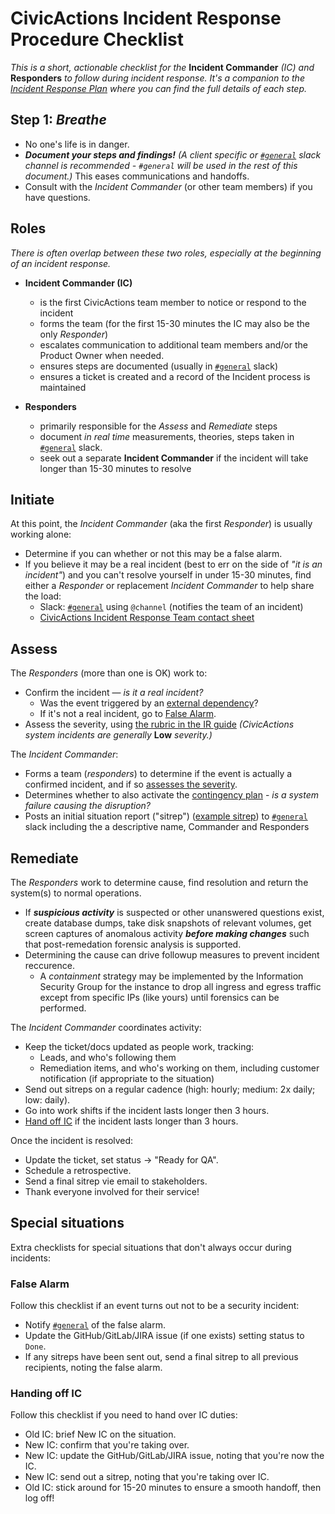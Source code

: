 # CivicActions Incident Response Procedure Checklist

*This is a short, actionable checklist for the* **Incident Commander** *(IC) and* **Responders** *to follow during incident response. It's a companion to the [Incident Response Plan](incident-response-plan.md) where you can find the full details of each step.*

## Step 1: *Breathe*

* No one's life is in danger.
* ***Document your steps and findings!*** *(A client specific or [`#general`](https://civicactions.slack.com/messages/general/) slack channel is recommended - `#general` will be used in the rest of this document.)* This eases communications and handoffs.
* Consult with the *Incident Commander* (or other team members) if you have questions.

## Roles

*There is often overlap between these two roles, especially at the beginning of an incident response.*

* **Incident Commander (IC)**
   * is the first CivicActions team member to notice or respond to the incident
   * forms the team (for the first 15-30 minutes the IC may also be the only *Responder*)
   * escalates communication to additional team members and/or the Product Owner when needed.
   * ensures steps are documented (usually in [`#general`](https://civicactions.slack.com/messages/general/) slack)
   * ensures a ticket is created and a record of the Incident process is maintained

* **Responders**
   * primarily responsible for the *Assess* and *Remediate* steps
   * document *in real time* measurements, theories, steps taken in [`#general`](https://civicactions.slack.com/messages/general/) slack.
   * seek out a separate **Incident Commander** if the incident will take longer than 15-30 minutes to resolve

## Initiate

At this point, the *Incident Commander* (aka the first *Responder*) is usually working alone:

* Determine if you can whether or not this may be a false alarm.
* If you believe it may be a real incident (best to err on the side of *"it is an incident"*) and you can't resolve yourself in under 15-30 minutes, find either a *Responder* or replacement *Incident Commander* to help share the load:
  * Slack: [`#general`](https://civicactions.slack.com/messages/general/) using `@channel` (notifies the team of an incident)
  * [CivicActions Incident Response Team contact sheet](https://drive.google.com/open?id=1P9TePYm2Gkly8EjxCzA2EmlTjUIBypE7-CbCZrRN1EA)

## Assess

The *Responders* (more than one is OK) work to:

* Confirm the incident — *is it a real incident?*
   * Was the event triggered by an [external dependency](contingency-plan.md#external-dependencies)?
   * If it's not a real incident, go to [False Alarm](#false-alarm).
* Assess the severity, using [the rubric in the IR guide](incident-response-plan.md#incident-severities) *(CivicActions system incidents are generally* **Low** *severity.)*

The *Incident Commander*:

* Forms a team (*responders*) to determine if the event is actually a confirmed incident, and if so [assesses the severity](incident-response-plan.md#incident-severities).
* Determines whether to also activate the [contingency plan](contingency-plan.md) - *is a system failure causing the disruption?*
* Posts an initial situation report ("sitrep") ([example sitrep](incident-response-plan.md#assess)) to [`#general`](https://civicactions.slack.com/messages/general/) slack including the a descriptive name, Commander and Responders

## Remediate

The *Responders* work to determine cause, find resolution and return the system(s) to normal operations.

* If ***suspicious activity*** is suspected or other unanswered questions exist, create database dumps, take disk snapshots of relevant volumes, get screen captures of anomalous activity ***before making changes*** such that post-remedation forensic analysis is supported.
* Determining the cause can drive followup measures to prevent incident reccurence.
  * A *containment* strategy may be implemented by the Information Security Group for the instance to drop all ingress and egress traffic except from specific IPs (like yours) until forensics can be performed.

The *Incident Commander* coordinates activity:

* Keep the ticket/docs updated as people work, tracking:
   * Leads, and who's following them
   * Remediation items, and who's working on them, including customer notification (if appropriate to the situation)
* Send out sitreps on a regular cadence (high: hourly; medium: 2x daily; low: daily).
* Go into work shifts if the incident lasts longer then 3 hours.
* [Hand off IC](#handing-off-ic) if the incident lasts longer than 3 hours.

Once the incident is resolved:

* Update the ticket, set status → "Ready for QA".
* Schedule a retrospective.
* Send a final sitrep vie email to stakeholders.
* Thank everyone involved for their service!

## Special situations

Extra checklists for special situations that don't always occur during incidents:

### False Alarm

Follow this checklist if an event turns out not to be a security incident:

* Notify [`#general`](https://civicactions.slack.com/messages/general/) of the false alarm.
* Update the GitHub/GitLab/JIRA issue (if one exists) setting status to `Done`.
* If any sitreps have been sent out, send a final sitrep to all previous recipients, noting the false alarm.

### Handing off IC

Follow this checklist if you need to hand over IC duties:

* Old IC: brief New IC on the situation.
* New IC: confirm that you're taking over.
* New IC: update the GitHub/GitLab/JIRA issue, noting that you're now the IC.
* New IC: send out a sitrep, noting that you're taking over IC.
* Old IC: stick around for 15-20 minutes to ensure a smooth handoff, then log off!
